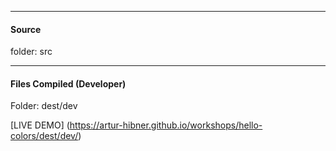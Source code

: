 ---------------
#### Source ####
	
folder: src 


---------------
#### Files Compiled (Developer) ####

Folder: dest/dev

[LIVE DEMO] (https://artur-hibner.github.io/workshops/hello-colors/dest/dev/)